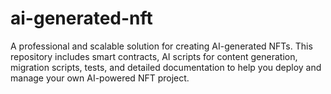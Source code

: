 # ai-generated-nft
A professional and scalable solution for creating AI-generated NFTs. This repository includes smart contracts, AI scripts for content generation, migration scripts, tests, and detailed documentation to help you deploy and manage your own AI-powered NFT project.
